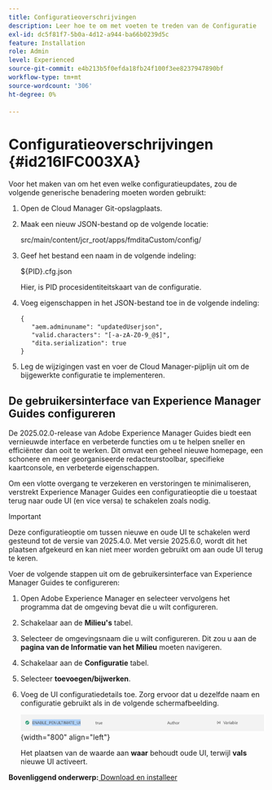 ```yaml
---
title: Configuratieoverschrijvingen
description: Leer hoe te om met voeten te treden van de Configuratie
exl-id: dc5f81f7-5b0a-4d12-a944-ba66b0239d5c
feature: Installation
role: Admin
level: Experienced
source-git-commit: e4b213b5f0efda18fb24f100f3ee8237947890bf
workflow-type: tm+mt
source-wordcount: '306'
ht-degree: 0%

---
```


# Configuratieoverschrijvingen {#id216IFC003XA}

Voor het maken van om het even welke configuratieupdates, zou de volgende generische benadering moeten worden gebruikt:

1. Open de Cloud Manager Git-opslagplaats.

1. Maak een nieuw JSON-bestand op de volgende locatie:

   src/main/content/jcr\_root/apps/fmditaCustom/config/

1. Geef het bestand een naam in de volgende indeling:

   $\{PID\}.cfg.json

   Hier, is PID procesidentiteitskaart van de configuratie.

1. Voeg eigenschappen in het JSON-bestand toe in de volgende indeling:

   ```
   {
      "aem.adminuname": "updatedUserjson",
      "valid.characters": "[-a-zA-Z0-9_@$]",
      "dita.serialization": true
   }
   ```

1. Leg de wijzigingen vast en voer de Cloud Manager-pijplijn uit om de bijgewerkte configuratie te implementeren.

## De gebruikersinterface van Experience Manager Guides configureren

De 2025.02.0-release van Adobe Experience Manager Guides biedt een vernieuwde interface en verbeterde functies om u te helpen sneller en efficiënter dan ooit te werken. Dit omvat een geheel nieuwe homepage, een schonere en meer georganiseerde redacteurstoolbar, specifieke kaartconsole, en verbeterde eigenschappen.

Om een vlotte overgang te verzekeren en verstoringen te minimaliseren, verstrekt Experience Manager Guides een configuratieoptie die u toestaat terug naar oude UI (en vice versa) te schakelen zoals nodig.

>[!IMPORTANT]
>
> Deze configuratieoptie om tussen nieuwe en oude UI te schakelen werd gesteund tot de versie van 2025.4.0. Met versie 2025.6.0, wordt dit het plaatsen afgekeurd en kan niet meer worden gebruikt om aan oude UI terug te keren.

Voer de volgende stappen uit om de gebruikersinterface van Experience Manager Guides te configureren:

1. Open Adobe Experience Manager en selecteer vervolgens het programma dat de omgeving bevat die u wilt configureren.
2. Schakelaar aan de **Milieu&#39;s** tabel.
3. Selecteer de omgevingsnaam die u wilt configureren. Dit zou u aan de **pagina van de Informatie van het Milieu** moeten navigeren.
4. Schakelaar aan de **Configuratie** tabel.
5. Selecteer **toevoegen/bijwerken**.
6. Voeg de UI configuratiedetails toe. Zorg ervoor dat u dezelfde naam en configuratie gebruikt als in de volgende schermafbeelding.

   ![](assets/enable-penultimate-ui.png){width="800" align="left"}

   Het plaatsen van de waarde aan **waar** behoudt oude UI, terwijl **vals** nieuwe UI activeert.



**Bovenliggend onderwerp:**&#x200B;[ Download en installeer ](download-install.md)
